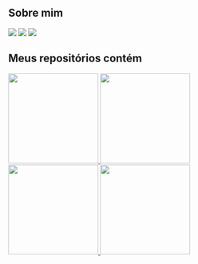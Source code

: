 


## Sobre mim


<div>
  <img src="https://img.shields.io/badge/Android-3DDC84?style=for-the-badge&logo=android&logoColor=white" />
  <img src="https://img.shields.io/badge/Java-ED8B00?style=for-the-badge&logo=java&logoColor=white" />
  <img src="https://img.shields.io/badge/c%23-%23239120.svg?style=for-the-badge&logo=c-sharp&logoColor=white" />
</div>


## Meus repositórios contém

<div>
  <a href="https://github.com/flavio-halves">
    <img height="180em" src="https://github-readme-stats.vercel.app/api/top-langs/?username=flavio-halves&layout=compact&theme=radical" />
    <img height="180em" src="https://github-readme-stats.vercel.app/api?username=flavio-halves&show_icons=true&theme=radical" />
  </a>
</div>


<div>
<a href="https://github.com/flavio-halves">
<img loading="lazy" height="180em" src="https://github-readme-stats.vercel.app/api/top-langs/?username=flavio-halves&layout=compact&langs_count=7&theme=dracula"/>
<img loading="lazy" height="180em" src="https://github-readme-stats.vercel.app/api?username=flavio-halves&show_icons=true&theme=dracula&include_all_commits=true&count_private=true"/>
</div>

